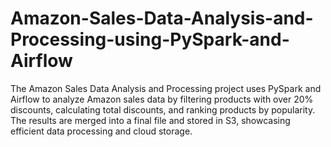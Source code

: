 # Amazon-Sales-Data-Analysis-and-Processing-using-PySpark-and-Airflow
The Amazon Sales Data Analysis and Processing project uses PySpark and Airflow to analyze Amazon sales data by filtering products with over 20% discounts, calculating total discounts, and ranking products by popularity. The results are merged into a final file and stored in S3, showcasing efficient data processing and cloud storage.
